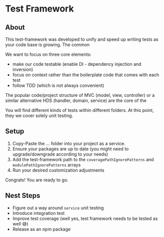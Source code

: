 # Test Framework

## About

This test-framework was developed to unify and speed up writing tests as your code base is growing. The common

We want to focus on three core elements:

- make our code testable (enable DI - dependency injection and inversion)
- focus on context rather than the boilerplate code that comes with each test
- follow TDD (which is not always convenient)

The popular code/project structure of MVC (model, view, controller) or a similar alternative HDS (handler, domain, service) are the core of the

You will find different kinds of tests within different folders. At this point, they we cover solely unit testing.

## Setup

1. Copy-Paste the ... folder into your project as a service.
2. Ensure your packages are up to date (you might need to upgrade/downgrade according to your needs)
3. Add the test-framework path to the `coveragePathIgnorePatterns` and `modulePathIgnorePatterns` arrays
4. Run your desired customization adjustments

Congrats! You are ready to go.

## Nest Steps

- Figure out a way around `service` unit testing
- Introduce integration test
- Improve test coverage (well yes, test framework needs to be tested as well 😅)
- Release as an npm package
